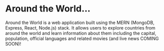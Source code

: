 # Around the World...

Around the World is a web application built using the MERN (MongoDB, Express, React, Node.js) stack. It allows users to explore countries from around the world and learn information about them including the capital, population, official languages and related movies (and live news COMING SOON)!
